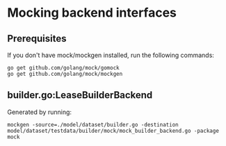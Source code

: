 # Mocking backend interfaces

## Prerequisites

If you don't have mock/mockgen installed, run the following commands:

    go get github.com/golang/mock/gomock
    go get github.com/golang/mock/mockgen

## builder.go:LeaseBuilderBackend

Generated by running:

    mockgen -source=./model/dataset/builder.go -destination model/dataset/testdata/builder/mock/mock_builder_backend.go -package mock

